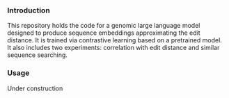 ### Introduction
This repository holds the code for a genomic large language model designed to produce sequence embeddings approximating the edit distance. It is trained via contrastive
learning based on a pretrained model. It also includes two experiments: correlation with edit distance and similar sequence searching.

### Usage

Under construction